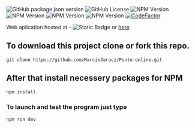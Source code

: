 ![GitHub package.json version](https://img.shields.io/github/package-json/v/marcinjaracz/punto-online?style=plastic&label=Punto-Online)
![GitHub License](https://img.shields.io/github/license/marcinjaracz/punto-online?style=plastic&link=https%3A%2F%2Fgithub.com%2FMarcinJaracz%2FPunto-online%2Fblob%2Fmaster%2FLICENSE)
![NPM Version](https://img.shields.io/npm/v/npm?style=plastic&logo=npm&logoColor=%23CB3837&label=NPM&color=%23CB3837)
![NPM Version](https://img.shields.io/npm/v/svelte?style=plastic&logo=svelte&logoColor=%23FF3E00&label=SvelteKit&color=%23FF3E00)
![NPM Version](https://img.shields.io/npm/v/vite?style=plastic&logo=Vite&logoColor=%23646CFF&label=Vite&color=%23646CFF)
![NPM Version](https://img.shields.io/npm/v/bootstrap?style=plastic&logo=bootstrap&logoColor=%237952B3&label=Bootstrap&color=%237952B3)
[![CodeFactor](https://www.codefactor.io/repository/github/marcinjaracz/punto-online/badge)](https://www.codefactor.io/repository/github/marcinjaracz/punto-online)

Web aplication hosted at - ![Static Badge](https://img.shields.io/badge/Punto--online-website-%235333ED?style=plastic&link=https%3A%2F%2Fpunto-online-fm5xw.kinsta.page%2F) or [here](https://punto-online-fm5xw.kinsta.page/)

## To download this project clone or fork this repo.

```git
git clone https://github.com/MarcinJaracz/Punto-online.git
```

## After that install necessery packages for NPM

```shell
npm install
```

### To launch and test the program just type

```bash
npm run dev
```

####
